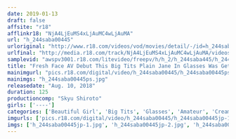 ```yaml
---
date: 2019-01-13
draft: false
affsite: "r18"
afflinkr18: "NjA4LjEuMS4xLjAuMC4wLjAuMA"
url: "h_244saba00445"
urloriginal: "http://www.r18.com/videos/vod/movies/detail/-/id=h_244saba00445"
urlfinal: "http://media.r18.com/track/NjA4LjEuMS4xLjAuMC4wLjAuMA/videos/vod/movies/detail/-/id=h_244saba00445"
samplevid: "awspv3001.r18.com/litevideo/freepv/h/h_2/h_244saba445/h_244saba445_dmb_w.mp4"
title: "Fresh Face AV Debut This Big Tits Plain Jane In Glasses Was Getting Her Nipples Tweaked All The While During Masturbation While Being Teased And Toyed With Pull Out Sex Until She Couldn't Stand It Anymore And After She Came She Kept On Getting Pumped With Piston Pounding Pussy Thrusting Action Mirai-chan (20 Years Old)"
mainimgurl: "pics.r18.com/digital/video/h_244saba00445/h_244saba00445ps.jpg"
mainimgs: "h_244saba00445ps.jpg"
releasedate: "Aug. 10, 2018"
duration: 125
productioncomp: "Skyu Shiroto"
girls: ['----']
categories: ['Beautiful Girl', 'Big Tits', 'Glasses', 'Amateur', 'Creampie', 'Hi-Def']
imgurls: ['pics.r18.com/digital/video/h_244saba00445/h_244saba00445jp-1.jpg', 'pics.r18.com/digital/video/h_244saba00445/h_244saba00445jp-2.jpg', 'pics.r18.com/digital/video/h_244saba00445/h_244saba00445jp-3.jpg', 'pics.r18.com/digital/video/h_244saba00445/h_244saba00445jp-4.jpg', 'pics.r18.com/digital/video/h_244saba00445/h_244saba00445jp-5.jpg', 'pics.r18.com/digital/video/h_244saba00445/h_244saba00445jp-6.jpg', 'pics.r18.com/digital/video/h_244saba00445/h_244saba00445jp-7.jpg', 'pics.r18.com/digital/video/h_244saba00445/h_244saba00445jp-8.jpg', 'pics.r18.com/digital/video/h_244saba00445/h_244saba00445jp-9.jpg', 'pics.r18.com/digital/video/h_244saba00445/h_244saba00445jp-10.jpg', 'pics.r18.com/digital/video/h_244saba00445/h_244saba00445jp-11.jpg', 'pics.r18.com/digital/video/h_244saba00445/h_244saba00445jp-12.jpg', 'pics.r18.com/digital/video/h_244saba00445/h_244saba00445jp-13.jpg', 'pics.r18.com/digital/video/h_244saba00445/h_244saba00445jp-14.jpg', 'pics.r18.com/digital/video/h_244saba00445/h_244saba00445jp-15.jpg', 'pics.r18.com/digital/video/h_244saba00445/h_244saba00445jp-16.jpg', 'pics.r18.com/digital/video/h_244saba00445/h_244saba00445jp-17.jpg', 'pics.r18.com/digital/video/h_244saba00445/h_244saba00445jp-18.jpg', 'pics.r18.com/digital/video/h_244saba00445/h_244saba00445jp-19.jpg', 'pics.r18.com/digital/video/h_244saba00445/h_244saba00445jp-20.jpg']
imgs: ['h_244saba00445jp-1.jpg', 'h_244saba00445jp-2.jpg', 'h_244saba00445jp-3.jpg', 'h_244saba00445jp-4.jpg', 'h_244saba00445jp-5.jpg', 'h_244saba00445jp-6.jpg', 'h_244saba00445jp-7.jpg', 'h_244saba00445jp-8.jpg', 'h_244saba00445jp-9.jpg', 'h_244saba00445jp-10.jpg', 'h_244saba00445jp-11.jpg', 'h_244saba00445jp-12.jpg', 'h_244saba00445jp-13.jpg', 'h_244saba00445jp-14.jpg', 'h_244saba00445jp-15.jpg', 'h_244saba00445jp-16.jpg', 'h_244saba00445jp-17.jpg', 'h_244saba00445jp-18.jpg', 'h_244saba00445jp-19.jpg', 'h_244saba00445jp-20.jpg']
---
```

